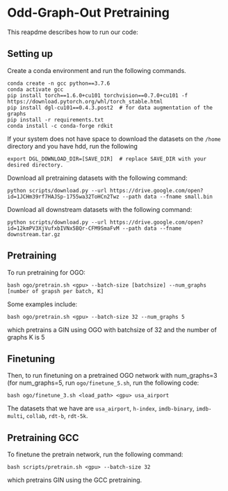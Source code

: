 # Odd-Graph-Out Pretraining

This reapdme describes how to run our code:

## Setting up

Create a conda environment and run the following commands.

```
conda create -n gcc python==3.7.6
conda activate gcc
pip install torch==1.6.0+cu101 torchvision==0.7.0+cu101 -f https://download.pytorch.org/whl/torch_stable.html  
pip install dgl-cu101==0.4.3.post2  # for data augmentation of the graphs
pip install -r requirements.txt
conda install -c conda-forge rdkit
``` 

If your system does not have space to download the datasets on the `/home` directory and you have hdd, run the following
```
export DGL_DOWNLOAD_DIR=[SAVE_DIR]  # replace SAVE_DIR with your desired directory.
```

Download all pretraining datasets with the following command:
```
python scripts/download.py --url https://drive.google.com/open?id=1JCHm39rf7HAJSp-1755wa32ToHCn2Twz --path data --fname small.bin
```

Download all downstream datasets with the following command:
```
python scripts/download.py --url https://drive.google.com/open?id=12kmPV3XjVufxbIVNx5BQr-CFM9SmaFvM --path data --fname downstream.tar.gz
```


## Pretraining

To run pretraining for OGO:
```
bash ogo/pretrain.sh <gpu> --batch-size [batchsize] --num_graphs [number of grapsh per batch, K]
```
Some examples include:
```
bash ogo/pretrain.sh <gpu> --batch-size 32 --num_graphs 5
```
which pretrains a GIN using OGO with batchsize of 32 and the number of graphs K is 5

## Finetuning

Then, to run finetuning on a pretrained OGO network with num_graphs=3 (for num_graphs=5, run `ogo/finetune_5.sh`, run the following code:
```
bash ogo/finetune_3.sh <load_path> <gpu> usa_airport
```
The datasets that we have are `usa_airport`, `h-index`, `imdb-binary`, `imdb-multi`, `collab`, `rdt-b`, `rdt-5k`. 


## Pretraining GCC

To finetune the pretrain network, run the following command:
```
bash scripts/pretrain.sh <gpu> --batch-size 32
```
which pretrains GIN using the GCC pretraining.